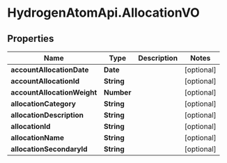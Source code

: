# HydrogenAtomApi.AllocationVO

## Properties
Name | Type | Description | Notes
------------ | ------------- | ------------- | -------------
**accountAllocationDate** | **Date** |  | [optional] 
**accountAllocationId** | **String** |  | [optional] 
**accountAllocationWeight** | **Number** |  | [optional] 
**allocationCategory** | **String** |  | [optional] 
**allocationDescription** | **String** |  | [optional] 
**allocationId** | **String** |  | [optional] 
**allocationName** | **String** |  | [optional] 
**allocationSecondaryId** | **String** |  | [optional] 


